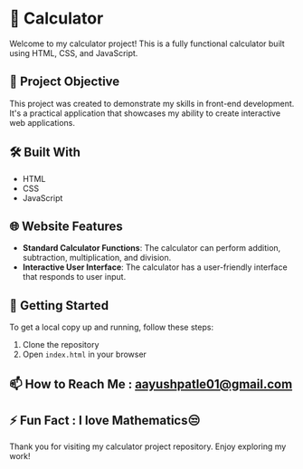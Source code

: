 # 🧮 Calculator

Welcome to my calculator project! This is a fully functional calculator built using HTML, CSS, and JavaScript.

## 🎯 Project Objective

This project was created to demonstrate my skills in front-end development. It's a practical application that showcases my ability to create interactive web applications.

## 🛠️ Built With

- HTML
- CSS
- JavaScript

## 🌐 Website Features

- **Standard Calculator Functions**: The calculator can perform addition, subtraction, multiplication, and division.
- **Interactive User Interface**: The calculator has a user-friendly interface that responds to user input.

## 🚀 Getting Started

To get a local copy up and running, follow these steps:

1. Clone the repository
2. Open `index.html` in your browser

## 📫 How to Reach Me : aayushpatle01@gmail.com

## ⚡ Fun Fact : I love Mathematics😒

Thank you for visiting my calculator project repository. Enjoy exploring my work!

